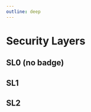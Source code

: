 ```yaml
---
outline: deep
---
```


# Security Layers

## SL0 (no badge)

## SL1 <Badge type="warning" text="SL1" />

## SL2 <Badge type="danger" text="SL2" />
